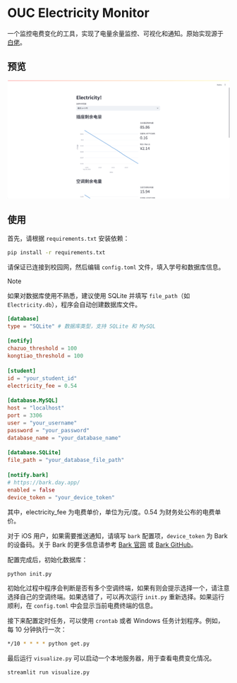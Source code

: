 # OUC Electricity Monitor

一个监控电费变化的工具，实现了电量余量监控、可视化和通知。原始实现源于 [白佬](https://github.com/3401797899)。

## 预览

![可视化页面](assets/visualize.png)

## 使用

首先，请根据 `requirements.txt` 安装依赖：

```bash
pip install -r requirements.txt
```

请保证已连接到校园网，然后编辑 `config.toml` 文件，填入学号和数据库信息。

> [!NOTE]
> 如果对数据库使用不熟悉，建议使用 SQLite 并填写 `file_path`（如 `Electricity.db`），程序会自动创建数据库文件。

```toml
[database]
type = "SQLite" # 数据库类型，支持 SQLite 和 MySQL

[notify]
chazuo_threshold = 100
kongtiao_threshold = 100

[student]
id = "your_student_id"
electricity_fee = 0.54

[database.MySQL]
host = "localhost"
port = 3306
user = "your_username"
password = "your_password"
database_name = "your_database_name"

[database.SQLite]
file_path = "your_database_file_path"

[notify.bark]
# https://bark.day.app/
enabled = false
device_token = "your_device_token"
```

其中，electricity_fee 为电费单价，单位为元/度。0.54 为财务处公布的电费单价。

对于 iOS 用户，如果需要推送通知，请填写 `bark` 配置项，`device_token` 为 Bark 的设备码。关于 Bark 的更多信息请参考 [Bark 官网](https://bark.day.app/) 或 [Bark GitHub](https://github.com/Finb/Bark)。

配置完成后，初始化数据库：

```bash
python init.py
```

初始化过程中程序会判断是否有多个空调终端，如果有则会提示选择一个，请注意选择自己的空调终端。如果选错了，可以再次运行 `init.py` 重新选择。如果运行顺利，在 `config.toml` 中会显示当前电费终端的信息。

接下来配置定时任务，可以使用 `crontab` 或者 Windows 任务计划程序。例如，每 10 分钟执行一次：

```bash
*/10 * * * * python get.py
```

最后运行 `visualize.py` 可以启动一个本地服务器，用于查看电费变化情况。

```bash
streamlit run visualize.py
```
